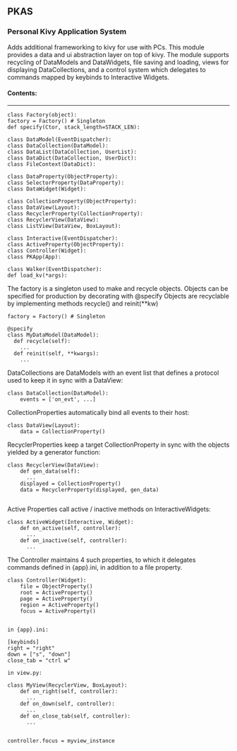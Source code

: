 ## PKAS  
### Personal Kivy Application System  

Adds additional frameworking to kivy for use with PCs. This module provides 
a data and ui abstraction layer on top of kivy. The module supports recycling 
of DataModels and DataWidgets, file saving and loading, views for displaying 
DataCollections, and a control system which delegates to commands mapped by 
keybinds to Interactive Widgets.  
  
#### Contents:  
---
```  
class Factory(object):  
factory = Factory() # Singleton  
def specify(Ctor, stack_length=STACK_LEN):  
  
class DataModel(EventDispatcher):  
class DataCollection(DataModel):  
class DataList(DataCollection, UserList):  
class DataDict(DataCollection, UserDict):  
class FileContext(DataDict):  
  
class DataProperty(ObjectProperty):  
class SelectorProperty(DataProperty):  
class DataWidget(Widget):  
  
class CollectionProperty(ObjectProperty):  
class DataView(Layout):  
class RecyclerProperty(CollectionProperty):  
class RecyclerView(DataView):  
class ListView(DataView, BoxLayout):  
  
class Interactive(EventDispatcher):  
class ActiveProperty(ObjectProperty):  
class Controller(Widget):  
class PKApp(App):  
  
class Walker(EventDispatcher):  
def load_kv(*args):  
```  
  
  
The factory is a singleton used to make and recycle objects. Objects can 
be specified for production by decorating with @specify
Objects are recyclable by implementing methods recycle() and reinit(**kw)  
```  
factory = Factory() # Singleton  
  
@specify  
class MyDataModel(DataModel):  
  def recycle(self):  
    ...  
  def reinit(self, **kwargs):  
    ...  
```  
  
DataCollections are DataModels with an event list that defines a protocol
used to keep it in sync with a DataView:  
```  
class DataCollection(DataModel):  
    events = ['on_evt', ...]  
```  

CollectionProperties automatically bind all events to their host:  
```  
class DataView(Layout):  
    data = CollectionProperty()  
```  
  
RecyclerProperties keep a target CollectionProperty in sync with the 
objects yielded by a generator function:  
```  
class RecyclerView(DataView):  
    def gen_data(self):  
      ...  
    displayed = CollectionProperty()  
    data = RecyclerProperty(displayed, gen_data)  
  
```  

Active Properties call active / inactive methods on InteractiveWidgets:
```  
class ActiveWidget(Interactive, Widget):  
    def on_active(self, controller):  
      ...  
    def on_inactive(self, controller):  
      ...  
```  
  
The Controller maintains 4 such properties, to which it delegates 
commands defined in {app}.ini, in addition to a file property.  
```  
class Controller(Widget):  
    file = ObjectProperty()  
    root = ActiveProperty()  
    page = ActiveProperty()  
    region = ActiveProperty()  
    focus = ActiveProperty()  
  
  
in {app}.ini:  
  
[keybinds]  
right = "right"  
down = ["s", "down"]  
close_tab = "ctrl w"  

in view.py:  
  
class MyView(RecyclerView, BoxLayout):  
    def on_right(self, controller):  
      ...  
    def on_down(self, controller):  
      ...  
    def on_close_tab(self, controller):  
      ...  
  
  
controller.focus = myview_instance  
  
```

  